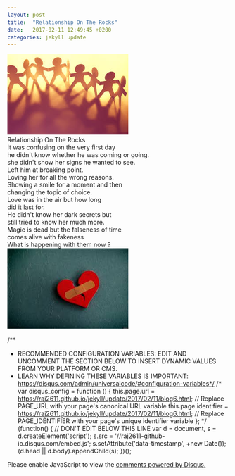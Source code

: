 ```yaml
---
layout: post
title:  "Relationship On The Rocks"
date:   2017-02-11 12:49:45 +0200
categories: jekyll update
---
```

![img courtsey google](/assets/rel.jpg)     
Relationship On The Rocks  
It was confusing on the very first day  
he didn't know whether he was coming or going.  
she didn't show her signs he wanted to see.  
Left him at breaking point.  
Loving her for all the wrong reasons.  
Showing a smile for a  moment and then  
changing the topic of choice.  
Love was in the air but how long  
did it last for.  
He didn't know her dark secrets but  
still tried to know her much more.  
Magic is dead but the falseness of time  
comes alive with fakeness  
What is happening with them now ?   
![img courtsey google](/assets/rel1.jpg)

/**
*  RECOMMENDED CONFIGURATION VARIABLES: EDIT AND UNCOMMENT THE SECTION BELOW TO INSERT DYNAMIC VALUES FROM YOUR PLATFORM OR CMS.
*  LEARN WHY DEFINING THESE VARIABLES IS IMPORTANT: https://disqus.com/admin/universalcode/#configuration-variables*/
/*
var disqus_config = function () {
this.page.url = https://raj2611.github.io/jekyll/update/2017/02/11/blog6.html;  // Replace PAGE_URL with your page's canonical URL variable
this.page.identifier = https://raj2611.github.io/jekyll/update/2017/02/11/blog6.html; // Replace PAGE_IDENTIFIER with your page's unique identifier variable
};
*/
(function() { // DON'T EDIT BELOW THIS LINE
var d = document, s = d.createElement('script');
s.src = '//raj2611-github-io.disqus.com/embed.js';
s.setAttribute('data-timestamp', +new Date());
(d.head || d.body).appendChild(s);
})();
</script>
<noscript>Please enable JavaScript to view the <a href="https://disqus.com/?ref_noscript">comments powered by Disqus.</a></noscript>
